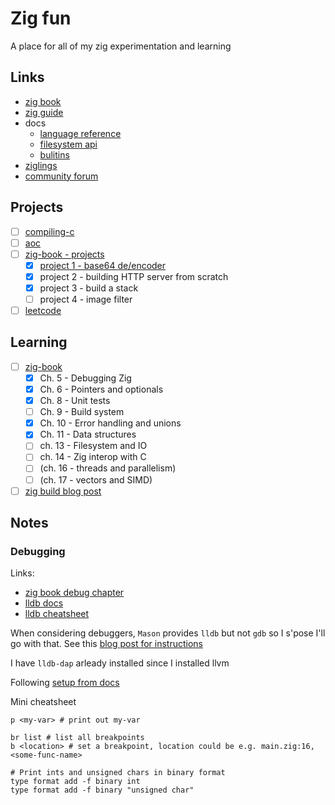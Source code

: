 # Zig fun

A place for all of my zig experimentation and learning

## Links

- [zig book](https://pedropark99.github.io/zig-book/)
- [zig guide](https://zig.guide/master/)
- docs
  - [language reference](https://ziglang.org/documentation/master/)
  - [filesystem api](https://ziglang.org/documentation/master/std/#std.fs)
  - [bulitins](https://ziglang.org/documentation/master/#Builtin-Functions)
- [ziglings](https://codeberg.org/ziglings/exercises/#ziglings)
- [community forum](https://ziggit.dev/)

## Projects

- [ ] [compiling-c](./projects/compiling-c/README.md)
- [ ] [aoc](./projects/aoc/README.md)
- [ ] [zig-book - projects](https://pedropark99.github.io/zig-book/)
  - [x] [project 1 - base64 de/encoder](./projects/zig-book/project-1/main.zig)
  - [x] project 2 - building HTTP server from scratch
  - [x] project 3 - build a stack
  - [ ] project 4 - image filter
- [ ] [leetcode](./projects/leetcode/README.md)

## Learning

- [ ] [zig-book](https://pedropark99.github.io/zig-book/)
  - [x] Ch. 5 - Debugging Zig
  - [x] Ch. 6 - Pointers and optionals
  - [x] Ch. 8 - Unit tests
  - [ ] Ch. 9 - Build system
  - [x] Ch. 10 - Error handling and unions
  - [x] Ch. 11 - Data structures
  - [ ] ch. 13 - Filesystem and IO
  - [ ] ch. 14 - Zig interop with C
  - [ ]  (ch. 16 - threads and parallelism)
  - [ ]  (ch. 17 - vectors and SIMD)
- [ ] [zig build blog post](https://zig.news/xq/zig-build-explained-part-1-59lf)

## Notes

### Debugging

Links:
- [zig book debug chapter](https://pedropark99.github.io/zig-book/Chapters/02-debugging.html#fn3)
- [lldb docs](https://lldb.llvm.org/)
- [lldb cheatsheet](https://gist.github.com/ryanchang/a2f738f0c3cc6fbd71fa)

When considering debuggers, `Mason` provides `lldb` but not `gdb` so I s'pose I'll go with that.
See this [blog post for instructions](https://eliasdorneles.com/til/posts/customizing-neovim-debugging-highlight-zig-debug-w-codelldb/)

I have `lldb-dap` arleady installed since I installed llvm

Following [setup from docs](https://github.com/mfussenegger/nvim-dap/wiki/Debug-Adapter-installation#ccrust-via-lldb-vscode)

Mini cheatsheet
```lldb
p <my-var> # print out my-var

br list # list all breakpoints
b <location> # set a breakpoint, location could be e.g. main.zig:16, <some-func-name>

# Print ints and unsigned chars in binary format
type format add -f binary int
type format add -f binary "unsigned char"
```
